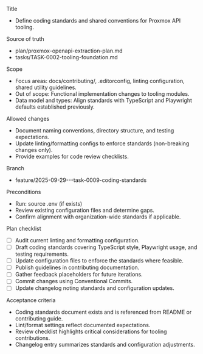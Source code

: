 Title
- Define coding standards and shared conventions for Proxmox API tooling.

Source of truth
- plan/proxmox-openapi-extraction-plan.md
- tasks/TASK-0002-tooling-foundation.md

Scope
- Focus areas: docs/contributing/, .editorconfig, linting configuration, shared utility guidelines.
- Out of scope: Functional implementation changes to tooling modules.
- Data model and types: Align standards with TypeScript and Playwright defaults established previously.

Allowed changes
- Document naming conventions, directory structure, and testing expectations.
- Update linting/formatting configs to enforce standards (non-breaking changes only).
- Provide examples for code review checklists.

Branch
- feature/2025-09-29---task-0009-coding-standards

Preconditions
- Run: source .env (if exists)
- Review existing configuration files and determine gaps.
- Confirm alignment with organization-wide standards if applicable.

Plan checklist
- [ ] Audit current linting and formatting configuration.
- [ ] Draft coding standards covering TypeScript style, Playwright usage, and testing requirements.
- [ ] Update configuration files to enforce the standards where feasible.
- [ ] Publish guidelines in contributing documentation.
- [ ] Gather feedback placeholders for future iterations.
- [ ] Commit changes using Conventional Commits.
- [ ] Update changelog noting standards and configuration updates.

Acceptance criteria
- Coding standards document exists and is referenced from README or contributing guide.
- Lint/format settings reflect documented expectations.
- Review checklist highlights critical considerations for tooling contributions.
- Changelog entry summarizes standards and configuration adjustments.
